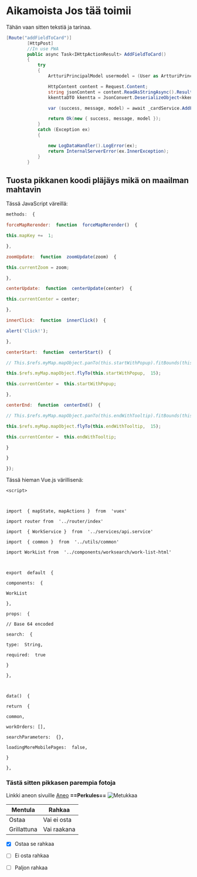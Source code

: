 ﻿# Aikamoista Jos tää toimii

Tähän vaan sitten tekstiä ja tarinaa.

```c#
[Route("addFieldToCard")]
        [HttpPost]
        //In use PWA
        public async Task<IHttpActionResult> AddFieldToCard()
        {
            try
            {
                ArtturiPrincipalModel usermodel = (User as ArtturiPrincipal).ArtturiPrincipalModel;

                HttpContent content = Request.Content;
                string jsonContent = content.ReadAsStringAsync().Result;
                kkenttaDTO kkentta = JsonConvert.DeserializeObject<kkenttaDTO>(jsonContent);

                var (success, message, model) = await _cardService.AddFieldToCard(kkentta, usermodel.Username, usermodel.DefaultPlace);

                return Ok(new { success, message, model });
            }
            catch (Exception ex)
            {

                new LogDataHandler().LogError(ex);
                return InternalServerError(ex.InnerException);
            }
        }

```

## Tuosta pikkanen koodi pläjäys mikä on maailman mahtavin
Tässä JavaScript väreillä:
```js
methods:  {

forceMapRerender:  function  forceMapRerender()  {

this.mapKey +=  1;

},

zoomUpdate:  function  zoomUpdate(zoom)  {

this.currentZoom = zoom;

},

centerUpdate:  function  centerUpdate(center)  {

this.currentCenter = center;

},

innerClick:  function  innerClick()  {

alert('Click!');

},

centerStart:  function  centerStart()  {

// This.$refs.myMap.mapObject.panTo(this.startWithPopup).fitBounds(this.startWithPopup.toBounds(1000));

this.$refs.myMap.mapObject.flyTo(this.startWithPopup,  15);

this.currentCenter =  this.startWithPopup;

},

centerEnd:  function  centerEnd()  {

// This.$refs.myMap.mapObject.panTo(this.endWithTooltip).fitBounds(this.endWithTooltip.toBounds(1000));

this.$refs.myMap.mapObject.flyTo(this.endWithTooltip,  15);

this.currentCenter =  this.endWithTooltip;

}

}

});
```
Tässä hieman Vue.js värillisenä:

```vue
<script>

  

import  { mapState, mapActions }  from  'vuex'

import router from  '../router/index'

import  { WorkService }  from  '../services/api.service'

import  { common }  from  '../utils/common'

import WorkList from  '../components/worksearch/work-list-html'

  

export  default  {

components:  {

WorkList

},

props:  {

// Base 64 encoded

search:  {

type:  String,

required:  true

}

},

  

data()  {

return  {

common,

workOrders: [],

searchParameters:  {},

loadingMoreMobilePages:  false,

}

},
```



### Tästä sitten pikkasen parempia fotoja

Linkki aneon sivuille [Aneo](htttp://www.aneo.fi) 
**==Perkules==**
![Metukkaa](https://is.mediadelivery.fi/img/658/4cc35d6c46bd422bb1408457f62c9b48.jpg.webp)

Mentula | Rahkaa
---------- | -------
Ostaa | Vai ei osta
Grillattuna | Vai raakana

- [x] Ostaa se rahkaa
- [ ] Ei osta rahkaa
- [ ] Paljon rahkaa


